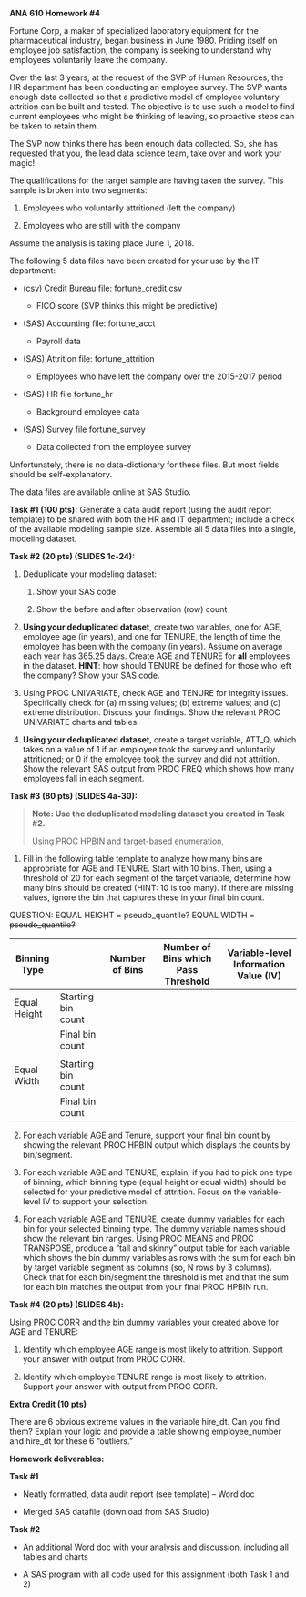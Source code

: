 **ANA 610 Homework \#4**

Fortune Corp, a maker of specialized laboratory equipment for the
pharmaceutical industry, began business in June 1980. Priding itself on
employee job satisfaction, the company is seeking to understand why
employees voluntarily leave the company.

Over the last 3 years, at the request of the SVP of Human Resources, the
HR department has been conducting an employee survey. The SVP wants
enough data collected so that a predictive model of employee voluntary
attrition can be built and tested. The objective is to use such a model
to find current employees who might be thinking of leaving, so proactive
steps can be taken to retain them.

The SVP now thinks there has been enough data collected. So, she has
requested that you, the lead data science team, take over and work your
magic\!

The qualifications for the target sample are having taken the survey.
This sample is broken into two segments:

1.  Employees who voluntarily attritioned (left the company)

2.  Employees who are still with the company

Assume the analysis is taking place June 1, 2018.

The following 5 data files have been created for your use by the IT
department:

  - (csv) Credit Bureau file: fortune\_credit.csv
    
      - FICO score (SVP thinks this might be predictive)

  - (SAS) Accounting file: fortune\_acct
    
      - Payroll data

  - (SAS) Attrition file: fortune\_attrition
    
      - Employees who have left the company over the 2015-2017 period

  - (SAS) HR file fortune\_hr
    
      - Background employee data

  - (SAS) Survey file fortune\_survey
    
      - Data collected from the employee survey

Unfortunately, there is no data-dictionary for these files. But most
fields should be self-explanatory.

The data files are available online at SAS Studio.

**Task \#1 (100 pts):** Generate a data audit report (using the audit
report template) to be shared with both the HR and IT department;
include a check of the available modeling sample size. Assemble all 5
data files into a single, modeling dataset.

**Task \#2 (20 pts) (SLIDES 1c-24):**

1.  Deduplicate your modeling dataset:
    
    1.  Show your SAS code
    
    2.  Show the before and after observation (row) count

2.  **Using your deduplicated dataset**, create two variables, one for
    AGE, employee age (in years), and one for TENURE, the length of time
    the employee has been with the company (in years). Assume on average
    each year has 365.25 days. Create AGE and TENURE for **all**
    employees in the dataset. **HINT**: how should TENURE be defined for
    those who left the company? Show your SAS code.

3.  Using PROC UNIVARIATE, check AGE and TENURE for integrity issues.
    Specifically check for (a) missing values; (b) extreme values; and
    (c) extreme distribution. Discuss your findings. Show the relevant
    PROC UNIVARIATE charts and tables.

4.  **Using your deduplicated dataset**, create a target variable,
    ATT\_Q, which takes on a value of 1 if an employee took the survey
    and voluntarily attritioned; or 0 if the employee took the survey
    and did not attrition. Show the relevant SAS output from PROC FREQ
    which shows how many employees fall in each segment.

**Task \#3 (80 pts) (SLIDES 4a-30):**

> **Note: Use the deduplicated modeling dataset you created in Task
> \#2.**
> 
> Using PROC HPBIN and target-based enumeration,

1.  Fill in the following table template to analyze how many bins are
    appropriate for AGE and TENURE. Start with 10 bins. Then, using a
    threshold of 20 for <span class="underline">each segment</span> of
    the target variable, determine how many bins should be created
    (HINT: 10 is too many). If there are missing values, ignore the bin
    that captures these in your final bin count.

QUESTION: EQUAL HEIGHT = pseudo\_quantile? EQUAL WIDTH =
~~pseudo\_quantile?~~

| **Binning Type** |                    | **Number of Bins** | **Number of Bins which Pass Threshold** | **Variable-level Information Value (IV)** |
| ---------------- | ------------------ | ------------------ | --------------------------------------- | ----------------------------------------- |
| Equal Height     | Starting bin count |                    |                                         |                                           |
|                  | Final bin count    |                    |                                         |                                           |
|                  |                    |                    |                                         |                                           |
| Equal Width      | Starting bin count |                    |                                         |                                           |
|                  | Final bin count    |                    |                                         |                                           |

2.  For each variable AGE and Tenure, support your final bin count by
    showing the relevant PROC HPBIN output which displays the counts by
    bin/segment.

3.  For each variable AGE and TENURE, explain, if you had to pick one
    type of binning, which binning type (equal height or equal width)
    should be selected for your predictive model of attrition. Focus on
    the variable-level IV to support your selection.

4.  For each variable AGE and TENURE, create dummy variables for each
    bin for your selected binning type. The dummy variable names should
    show the relevant bin ranges. Using PROC MEANS and PROC TRANSPOSE,
    produce a “tall and skinny” output table for each variable which
    shows the bin dummy variables as rows with the sum for each bin by
    target variable segment as columns (so, N rows by 3 columns). Check
    that for each bin/segment the threshold is met and that the sum for
    each bin matches the output from your final PROC HPBIN run.

**Task \#4 (20 pts) (SLIDES 4b):**

Using PROC CORR and the bin dummy variables your created above for AGE
and TENURE:

1.  Identify which employee AGE range is most likely to attrition.
    Support your answer with output from PROC CORR.

2.  Identify which employee TENURE range is most likely to attrition.
    Support your answer with output from PROC CORR.

**Extra Credit (10 pts)**

There are 6 obvious extreme values in the variable hire\_dt. Can you
find them? Explain your logic and provide a table showing
employee\_number and hire\_dt for these 6 “outliers.”

**Homework deliverables:**

**Task \#1**

  - Neatly formatted, data audit report (see template) – Word doc

  - Merged SAS datafile (download from SAS Studio)

**Task \#2**

  - An additional Word doc with your analysis and discussion, including
    all tables and charts

  - A SAS program with all code used for this assignment (both Task 1
    and 2)
